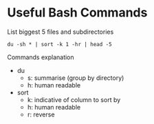 # Useful Bash Commands

List biggest 5 files and subdirectories
```
du -sh * | sort -k 1 -hr | head -5
```

Commands explanation
* du
  * s: summarise (group by directory) 
  * h: human readable
* sort
  * k: indicative of column to sort by
  * h: human readable
  * r: reverse
